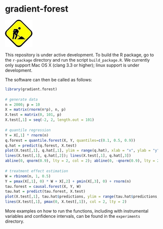 # gradient-forest

![Alt text](documentation/under_construction.jpg?raw=true)

This repository is under active development. To build the R package, go to the `r-package` directory and run the script `build_package.R`. We currently only support Mac OS X (clang 3.3 or higher); linux support is under development.

The software can then be called as follows:
```R
library(gradient.forest)

# generate data
n = 2000; p = 10
X = matrix(rnorm(n*p), n, p)
X.test = matrix(0, 101, p)
X.test[,1] = seq(-2, 2, length.out = 101)

# quantile regression
Y = X[,1] * rnorm(n)
q.forest = quantile.forest(X, Y, quantiles=c(0.1, 0.5, 0.9))
q.hat = predict(q.forest, X.test)
plot(X.test[,1], q.hat[,1], ylim = range(q.hat), xlab = "x", ylab = "y", type = "l")
lines(X.test[,1], q.hat[,2]); lines(X.test[,1], q.hat[,3])
abline(0, qnorm(0.9), lty = 2, col = 2); abline(0, -qnorm(0.9), lty = 2, col = 2)

# treatment effect estimation
W = rbinom(n, 1, 0.5)
Y = pmax(X[,1], 0) * W + X[,2] + pmin(X[,3], 0) + rnorm(n)
tau.forest = causal.forest(X, Y, W)
tau.hat = predict(tau.forest, X.test)
plot(X.test[,1], tau.hat$predictions, ylim = range(tau.hat$predictions, 0, 2), xlab = "x", ylab = "tau", type = "l")
lines(X.test[,1], pmax(0, X.test[,1]), col = 2, lty = 2)
```
More examples on how to run the functions, including with instrumental variables and confidence intervals, can be found in the `experiments` directory.
